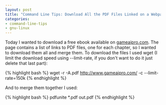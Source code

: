 ```yaml
---
layout: post
title: "Command Line Tips: Download All the PDF Files Linked on a Webpage and Merge them Together (Linux)"
categories:
- command-line-tips
- gnu-linux
---
```


Today I wanted to download a free ebook available on <a href="http://www.gameaipro.com/">gameaipro.com</a>. The page contains a list of links to PDF files, one for each chapter, so I wanted to download them all and merge them. To download the files I used wget (I limit the download speed using --limit-rate, if you don't want to do it just delete that last part):

{% highlight bash %}
wget -r -A.pdf  http://www.gameaipro.com/ -c --limit-rate=150k
{% endhighlight %}

And to merge them together I used:

{% highlight bash %}
pdfunite *.pdf out.pdf
{% endhighlight %}